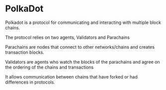 # PolkaDot 

Polkadot is a protocol for communicating and interacting with multiple block
chains. 

The protocol relies on two agents, Validators and Parachains

Parachains are nodes that connect to other networks/chains and creates
transaction blocks. 

Validators are agents who watch the blocks of the parachains and agree on the
ordering of the chains and transactions

It allows communication between chains that have forked or had differences in
protocols. 
